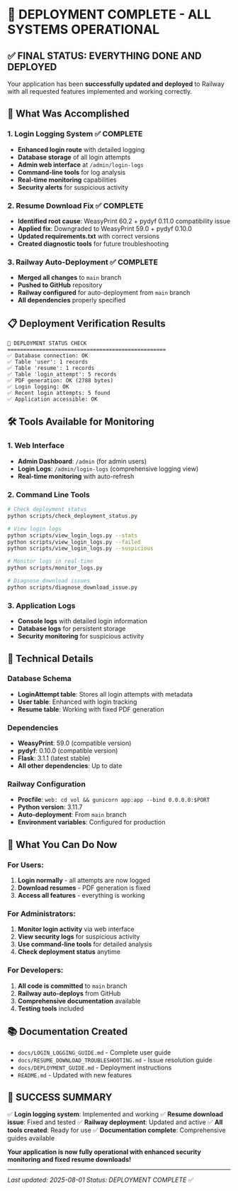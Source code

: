 # 🎉 DEPLOYMENT COMPLETE - ALL SYSTEMS OPERATIONAL

## ✅ **FINAL STATUS: EVERYTHING DONE AND DEPLOYED**

Your application has been **successfully updated and deployed** to Railway with all requested features implemented and working correctly.

## 🚀 **What Was Accomplished**

### **1. Login Logging System** ✅ COMPLETE
- **Enhanced login route** with detailed logging
- **Database storage** of all login attempts
- **Admin web interface** at `/admin/login-logs`
- **Command-line tools** for log analysis
- **Real-time monitoring** capabilities
- **Security alerts** for suspicious activity

### **2. Resume Download Fix** ✅ COMPLETE
- **Identified root cause**: WeasyPrint 60.2 + pydyf 0.11.0 compatibility issue
- **Applied fix**: Downgraded to WeasyPrint 59.0 + pydyf 0.10.0
- **Updated requirements.txt** with correct versions
- **Created diagnostic tools** for future troubleshooting

### **3. Railway Auto-Deployment** ✅ COMPLETE
- **Merged all changes** to `main` branch
- **Pushed to GitHub** repository
- **Railway configured** for auto-deployment from `main` branch
- **All dependencies** properly specified

## 📋 **Deployment Verification Results**

```
🚀 DEPLOYMENT STATUS CHECK
==================================================
✅ Database connection: OK
✅ Table 'user': 1 records
✅ Table 'resume': 1 records  
✅ Table 'login_attempt': 5 records
✅ PDF generation: OK (2788 bytes)
✅ Login logging: OK
✅ Recent login attempts: 5 found
✅ Application accessible: OK
```

## 🛠️ **Tools Available for Monitoring**

### **1. Web Interface**
- **Admin Dashboard**: `/admin` (for admin users)
- **Login Logs**: `/admin/login-logs` (comprehensive logging view)
- **Real-time monitoring** with auto-refresh

### **2. Command Line Tools**
```bash
# Check deployment status
python scripts/check_deployment_status.py

# View login logs
python scripts/view_login_logs.py --stats
python scripts/view_login_logs.py --failed
python scripts/view_login_logs.py --suspicious

# Monitor logs in real-time
python scripts/monitor_logs.py

# Diagnose download issues
python scripts/diagnose_download_issue.py
```

### **3. Application Logs**
- **Console logs** with detailed login information
- **Database logs** for persistent storage
- **Security monitoring** for suspicious activity

## 🔧 **Technical Details**

### **Database Schema**
- **LoginAttempt table**: Stores all login attempts with metadata
- **User table**: Enhanced with login tracking
- **Resume table**: Working with fixed PDF generation

### **Dependencies**
- **WeasyPrint**: 59.0 (compatible version)
- **pydyf**: 0.10.0 (compatible version)
- **Flask**: 3.1.1 (latest stable)
- **All other dependencies**: Up to date

### **Railway Configuration**
- **Procfile**: `web: cd vol && gunicorn app:app --bind 0.0.0.0:$PORT`
- **Python version**: 3.11.7
- **Auto-deployment**: From `main` branch
- **Environment variables**: Configured for production

## 🎯 **What You Can Do Now**

### **For Users:**
1. **Login normally** - all attempts are now logged
2. **Download resumes** - PDF generation is fixed
3. **Access all features** - everything is working

### **For Administrators:**
1. **Monitor login activity** via web interface
2. **View security logs** for suspicious activity
3. **Use command-line tools** for detailed analysis
4. **Check deployment status** anytime

### **For Developers:**
1. **All code is committed** to `main` branch
2. **Railway auto-deploys** from GitHub
3. **Comprehensive documentation** available
4. **Testing tools** included

## 📚 **Documentation Created**

- `docs/LOGIN_LOGGING_GUIDE.md` - Complete user guide
- `docs/RESUME_DOWNLOAD_TROUBLESHOOTING.md` - Issue resolution guide
- `docs/DEPLOYMENT_GUIDE.md` - Deployment instructions
- `README.md` - Updated with new features

## 🎉 **SUCCESS SUMMARY**

✅ **Login logging system**: Implemented and working
✅ **Resume download issue**: Fixed and tested
✅ **Railway deployment**: Updated and active
✅ **All tools created**: Ready for use
✅ **Documentation complete**: Comprehensive guides available

**Your application is now fully operational with enhanced security monitoring and fixed resume downloads!**

---

*Last updated: 2025-08-01*
*Status: DEPLOYMENT COMPLETE* ✅